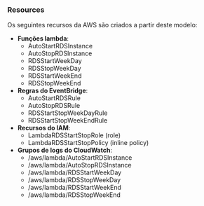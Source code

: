 ### Resources
Os seguintes recursos da AWS são criados a partir deste modelo:
  *	<b>Funções lambda</b>:
      *	AutoStartRDSInstance
      *	AutoStopRDSInstance
      *	RDSStartWeekDay
      *	RDSStopWeekDay
      *	RDSStartWeekEnd
      *	RDSStopWeekEnd
  *	<b>Regras do EventBridge</b>:
      *	AutoStartRDSRule
      *	AutoStopRDSRule
      *	RDSStartStopWeekDayRule
      *	RDSStartStopWeekEndRule
  *	<b>Recursos do IAM</b>:
      *	LambdaRDSStartStopRole (role)
      *	LambdaRDSStartStopPolicy (inline policy)
  *	<b>Grupos de logs do CloudWatch</b>:
      *	/aws/lambda/AutoStartRDSInstance
      *	/aws/lambda/AutoStopRDSInstance
      *	/aws/lambda/RDSStartWeekDay
      *	/aws/lambda/RDSStopWeekDay
      *	/aws/lambda/RDSStartWeekEnd
      *	/aws/lambda/RDSStopWeekEnd
